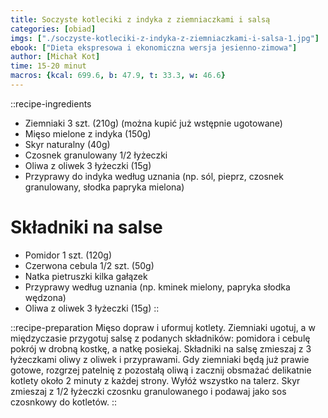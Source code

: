 ```yaml
---
title: Soczyste kotleciki z indyka z ziemniaczkami i salsą
categories: [obiad]
imgs: ["./soczyste-kotleciki-z-indyka-z-ziemniaczkami-i-salsa-1.jpg"]
ebook: ["Dieta ekspresowa i ekonomiczna wersja jesienno-zimowa"]
author: [Michał Kot]
time: 15-20 minut
macros: {kcal: 699.6, b: 47.9, t: 33.3, w: 46.6}
---
```


::recipe-ingredients
- Ziemniaki 3 szt. (210g) (można kupić już wstępnie ugotowane)
- Mięso mielone z indyka (150g)
- Skyr naturalny (40g)
- Czosnek granulowany 1/2 łyżeczki
- Oliwa z oliwek 3 łyżeczki (15g)
- Przyprawy do indyka według uznania (np. sól, pieprz, czosnek granulowany, słodka papryka mielona)

# Składniki na salse
- Pomidor 1 szt. (120g)
- Czerwona cebula 1/2 szt. (50g)
- Natka pietruszki kilka gałązek
- Przyprawy według uznania (np. kminek mielony, papryka słodka wędzona)
- Oliwa z oliwek 3 łyżeczki (15g)
::

::recipe-preparation
Mięso dopraw i uformuj kotlety. Ziemniaki ugotuj, a w międzyczasie przygotuj salsę z podanych składników: pomidora i cebulę pokrój w drobną kostkę, a natkę posiekaj. Składniki na salsę zmieszaj z 3 łyżeczkami oliwy z oliwek i przyprawami. Gdy ziemniaki będą już prawie gotowe, rozgrzej patelnię z pozostałą oliwą i zacznij obsmażać delikatnie kotlety około 2 minuty z każdej strony. Wyłóż wszystko na talerz. Skyr zmieszaj z 1/2 łyżeczki czosnku granulowanego i podawaj jako sos czosnkowy do kotletów.
::